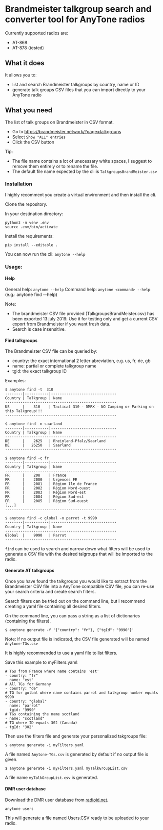 # Brandmeister talkgroup search and converter tool for AnyTone radios

Currently supported radios are:

- AT-868
- AT-878 (tested)

## What it does

It allows you to:

- list and search Brandmeister talkgroups by country, name or ID
- generate talk groups CSV files that you can import directly to your AnyTone radio

## What you need

The list of talk groups on Brandmeister in CSV format.

- Go to https://brandmeister.network/?page=talkgroups
- Select `Show "ALL" entries`
- Click the CSV button

Tip:

- The file name contains a lot of unecessary white spaces, I suggest to remove them entirely or to rename the file.
- The default file name expected by the cli is `TalkgroupsBrandMeister.csv`

### Installation

I highly recomment you create a virtual environment and then install the cli.

Clone the repository.

In your destination directory:

```
python3 -m venv .env
source .env/bin/activate
```

Install the requirements:

```
pip install --editable .
```

You can now run the cli: `anytone --help`

### Usage:

#### Help

General help: `anytone --help`
Command help: `anytone <command> --help` (e.g.: anytone find --help)

Note: 

- The brandmeister CSV file provided (TalkgroupsBrandMeister.csv) has been exported 13 july 2019. Use it for testing only and get a current CSV export from Brandmeister if you want fresh data.
- Search is case insensitive.

#### Find talkgroups

The Brandmeister CSV file can be queried by:

- country: the exact international 2 letter abreviation, e.g. us, fr, de, gb
- name: partial or complete talkgroup name
- tgid: the exact talkgroup ID

Examples:

```
$ anytone find -t  310                         
--------|-----------|------------------------------
Country | Talkgroup | Name
---------------------------------------------------
US      |    310    | Tactical 310 - DMRX - NO Camping or Parking on this Talkgroup!!!
---------------------------------------------------

$ anytone find -n saarland                  
--------|-----------|------------------------------
Country | Talkgroup | Name
---------------------------------------------------
DE      |    2625   | Rheinland-Pfalz/Saarland
DE      |   26250   | Saarland
---------------------------------------------------

$ anytone find -c fr      
--------|-----------|------------------------------
Country | Talkgroup | Name
---------------------------------------------------
FR      |    208    | France
FR      |    2080   | Urgences FR
FR      |    2081   | Région Ile de France
FR      |    2082   | Région Nord-ouest
FR      |    2083   | Région Nord-est
FR      |    2084   | Région Sud-est
FR      |    2085   | Région Sud-ouest
[...]
---------------------------------------------------

$ anytone find -c global -n parrot -t 9990
--------|-----------|------------------------------
Country | Talkgroup | Name
---------------------------------------------------
Global  |    9990   | Parrot
---------------------------------------------------
```

`find` can be used to search and narrow down what filters will be used to generate a CSV file with the desired talgroups that will be imported to the radio.

#### Generate AT talkgroups

Once you have found the talkgroups you would like to extract from the Brandmeister CSV file into a AnyTone compatible CSV file, you can re-use your search criteria and create search filters.

Search filters can be tried out on the command line, but I recommend creating a yaml file containing all desired filters.

On the command line, you can pass a string as a list of dictionaries (containing the filters).

```
$ anytone generate -f '{"country": "fr"}, {"tgId": "9990"}' 
```

Note: If no output file is indicated, the CSV file generated will be named `Anytone-TGs.csv`

It is highly recommended to use a yaml file to list filters.

Save this example to myFilters.yaml:

```
# TGs from France where name contains 'est'
- country: "fr"
  name: "est"
# All TGs for Germany
- country: "de"
# TG for golbal where name contains parrot and talkgroup number equals 9990
- country: "global"
  name: "parrot"
  tgid: "9990"
# TGs containing the name scotland
- name: "scotland"
# TG where ID equals 302 (Canada)
- tgId: "302"
```

Then use the filters file and generate your personalized takgroups file:

```
$ anytone generate -i myFilters.yaml
```

A file named `Anytone-TGs.csv` is generated by default if no output file is given.

```
$ anytone generate -i myFilters.yaml myTalkGroupList.csv
```

A file name `myTalkGroupList.csv` is generated.

#### DMR user database

Download the DMR user database from [radioid.net](http://radioid.net).

```
anytone users
```

This will generate a file named Users.CSV ready to be uploaded to your radio.
